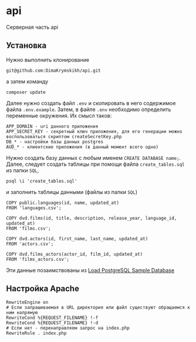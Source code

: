 # api
Серверная часть api

## Установка
Нужно выполнить клонирование
```
git@github.com:DimaKrymskikh/api.git
```
а затем команду
```
composer update
```
Далее нужно создать файл `.env` и скопировать в него содержимое файла `.env.example`. Затем, в файле `.env` необходимо определить переменные окружения. Их смысл таков:
```
APP_DOMAIN - uri данного приложения
APP_SECRET_KEY - секретный ключ приложения, для его генерации можно воспользоваться скриптом createSecretKey.php
DB_* - настройки базы данных postgres
AUD_* - клиентские приложения (в данный момент всего одно)
```
Нужно создать базу данных с любым именем `CREATE DATABASE name;`.
Далее, следует создать таблицы при помощи файла `create_tables.sql` из папки `SQL`,
```
psql \i 'create_tables.sql'
```
и заполнить таблицы данными (файлы из папки `SQL`)
```
COPY public.languages(id, name, updated_at)
FROM 'languages.csv';

COPY dvd.films(id, title, description, release_year, language_id, updated_at)
FROM 'films.csv';

COPY dvd.actors(id, first_name, last_name, updated_at)
FROM 'actors.csv';

COPY dvd.films_actors(actor_id, film_id, updated_at)
FROM 'films_actors.csv';
```
Эти данные позаимствованы из 
[Load PostgreSQL Sample Database](https://www.postgresqltutorial.com/postgresql-getting-started/load-postgresql-sample-database/)

## Настройка Apache
```
RewriteEngine on
# Если запрашиваемая в URL директория или файл существуют обращаемся к ним напрямую
RewriteCond %{REQUEST_FILENAME} !-f
RewriteCond %{REQUEST_FILENAME} !-d
# Если нет - перенаправляем запрос на index.php
RewriteRule . index.php
```

